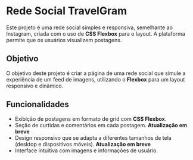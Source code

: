 # Rede Social TravelGram

Este projeto é uma rede social simples e responsiva, semelhante ao Instagram, criada com o uso de **CSS Flexbox** para o layout. A plataforma permite que os usuários visualizem postagens.

## Objetivo

O objetivo deste projeto é criar a página de uma rede social que simule a experiência de um feed de imagens, utilizando o **Flexbox** para um layout responsivo e dinâmico. 

## Funcionalidades

- Exibição de postagens em formato de grid com **CSS Flexbox**.
- Seção de curtidas e comentários em cada postagem. **Atualização em breve**
- Design responsivo que se adapta a diferentes tamanhos de tela (desktop e dispositivos móveis). **Atualização em breve**
- Interface intuitiva com imagens e informações de usuário.
